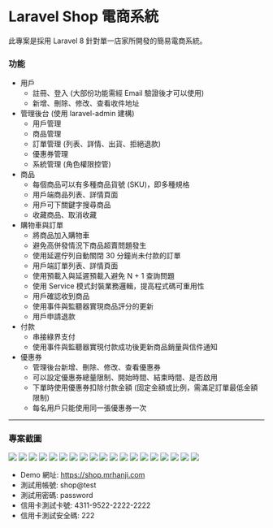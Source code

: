 # Laravel Shop 電商系統
此專案是採用 Laravel 8 針對單一店家所開發的簡易電商系統。

### 功能
* 用戶
	* 註冊、登入 (大部份功能需經 Email 驗證後才可以使用)
	* 新增、刪除、修改、查看收件地址
* 管理後台 (使用 laravel-admin 建構)
	* 用戶管理
	* 商品管理
	* 訂單管理 (列表、詳情、出貨、拒絕退款)
	* 優惠券管理
	* 系統管理 (角色權限控管)
* 商品
	* 每個商品可以有多種商品貨號 (SKU)，即多種規格
	* 用戶端商品列表、詳情頁面
	* 用戶可下關鍵字搜尋商品
	* 收藏商品、取消收藏
* 購物車與訂單
	* 將商品加入購物車
	* 避免高併發情況下商品超賣問題發生
	* 使用延遲佇列自動關閉 30 分鐘尚未付款的訂單
	* 用戶端訂單列表、詳情頁面
	* 使用預載入與延遲預載入避免 N + 1 查詢問題
	* 使用 Service 模式封裝業務邏輯，提高程式碼可重用性
	* 用戶確認收到商品
	* 使用事件與監聽器實現商品評分的更新
	* 用戶申請退款
* 付款
	* 串接綠界支付
	* 使用事件與監聽器實現付款成功後更新商品銷量與信件通知
* 優惠券
	* 管理後台新增、刪除、修改、查看優惠券
	* 可以設定優惠券總量限制、開始時間、結束時間、是否啟用
	* 下單時使用優惠券扣除付款金額 (固定金額或比例，需滿足訂單最低金額限制)
	* 每名用戶只能使用同一張優惠券一次
***
### 專案截圖
![](https://i.imgur.com/8FuaQK3.png)
![](https://i.imgur.com/fxiEUph.png)
![](https://i.imgur.com/BjP4jS7.png)
![](https://i.imgur.com/YoxKtxD.png)
![](https://i.imgur.com/PPqNVxk.png)
![](https://i.imgur.com/vEYI6Ch.png)
![](https://i.imgur.com/OlLfaja.png)
![](https://i.imgur.com/9FnuxfH.png)
![](https://i.imgur.com/dGJqHKa.png)
![](https://i.imgur.com/7QMn2lK.png)
![](https://i.imgur.com/8aejb7Y.png)
![](https://i.imgur.com/40gamCw.png)
![](https://i.imgur.com/AVBHYAU.png)
![](https://i.imgur.com/7is9Cg1.png)
![](https://i.imgur.com/ykU6kkk.png)
![](https://i.imgur.com/7YqVmqC.png)
![](https://i.imgur.com/ANTpB0F.png)
![](https://i.imgur.com/Gu4rErM.png)
![](https://i.imgur.com/zz1zM8i.png)

* Demo 網址: https://shop.mrhanji.com
* 測試用帳號: shop@test
* 測試用密碼: password
* 信用卡測試卡號: 4311-9522-2222-2222
* 信用卡測試安全碼: 222
